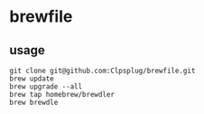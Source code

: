 # brewfile

## usage

```
git clone git@github.com:Clpsplug/brewfile.git
brew update
brew upgrade --all
brew tap homebrew/brewdler
brew brewdle
```
